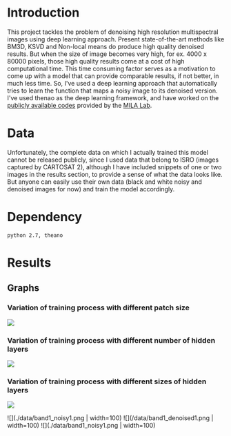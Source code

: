 # Introduction
This project tackles the problem of denoising high resolution multispectral images using deep learning approach. Present state-of-the-art methods like BM3D, KSVD and Non-local means do produce high quality denoised results. But when the size of image becomes very high, for ex. 4000 x 80000 pixels, those high quality results come at a cost of high computational time. This time consuming factor serves as a motivation to come up with a model that can provide comparable results, if not better, in much less time. So, I've used a deep learning approach that automatically tries to learn the function that maps a noisy image to its denoised version. I've used thenao as the deep learning framework, and have worked on the [publicly available codes](https://github.com/lisa-lab/DeepLearningTutorials) provided by the [MILA Lab](https://mila.umontreal.ca/). 

# Data
Unfortunately, the complete data on which I actually trained this model cannot be released publicly, since I used data that belong to ISRO (images captured by CARTOSAT 2), although I have included snippets of one or two images in the results section, to provide a sense of what the data looks like. But anyone can easily use their own data (black and white noisy and denoised images for now) and train the model accordingly.

# Dependency
```
python 2.7, theano
```
# Results

## Graphs
### Variation of training process with different patch size
![](/graphs/patches_plot.png)
### Variation of training process with different number of hidden layers
![](/graphs/variation_with_no_of_hidden_layers1.png)
### Variation of training process with different sizes of hidden layers
![](/graphs/variation_with_size_of_hidden_layers.png)

![](./data/band1_noisy1.png | width=100) ![](/data/band1_denoised1.png | width=100)
![](./data/band1_noisy1.png | width=100)









